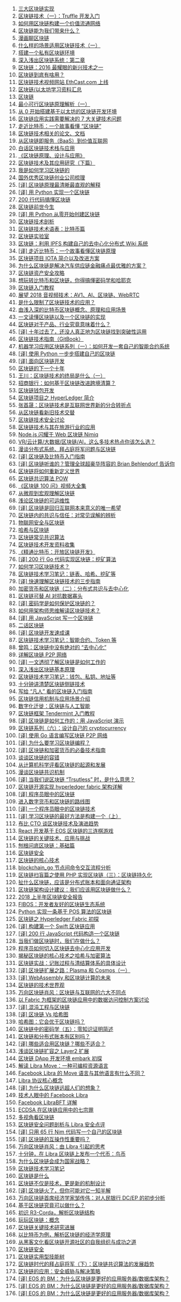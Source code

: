 1. [三大区块链实现](https://weekly.manong.io/bounce?nid=120&aid=6411&url=https%3A%2F%2Fqy.weixin.qq.com%2Fcgi-bin%2Fwap_getnewsmsg%3Faction%3Dget%26__biz%3DMzIyOTMyMzAyNQ%3D%3D%26mixuin%3DMjI2Nzc0NTE2ODU2MzQ5MTE2Ng%3D%3D%26mid%3D10000139%26idx%3D1%26sn%3D73d42fd80f3555acd9877405d7441c1b)
1. [区块链技术（一）：Truffle 开发入门](https://weekly.manong.io/bounce?nid=120&aid=6416&url=http%3A%2F%2Fwangxiaoming.com%2Fblog%2F2016%2F04%2F30%2Fblockchain-tech-truffle%2F)
1. [如何用区块链构建一个价值流通网络](https://weekly.manong.io/bounce?nid=122&aid=6558&url=https%3A%2F%2Fzhuanlan.zhihu.com%2Fp%2F20766024)
1. [区块链能为我们带来什么？](https://weekly.manong.io/bounce?nid=123&aid=6642&url=https%3A%2F%2Fqy.weixin.qq.com%2Fcgi-bin%2Fwap_getnewsmsg%3Faction%3Dget%26__biz%3DMzIyOTMyMzAyNQ%3D%3D%26mixuin%3DMjI2Nzc0NTE2ODU2MzQ5MTE2Ng%3D%3D%26mid%3D10000139%26idx%3D1%26sn%3D73d42fd80f3555acd9877405d7441c1b%26scene%3D1%26from%3Dsinglemessage%26isappinstalled%3D0)
1. [漫画聊区块链](https://weekly.manong.io/bounce?nid=127&aid=6905&url=http%3A%2F%2Ftech.sina.com.cn%2Fz%2Fspecial%2Ftheme%2F2016-07-14%2Fdoc-ifxuapvw1975208.shtml)
1. [什么样的场景适用区块链技术（一）](https://weekly.manong.io/bounce?nid=128&aid=6976&url=http%3A%2F%2Frdcqii.hundsun.com%2Fportal%2Farticle%2F570.html)
1. [搭建一个私有区块链环境](https://weekly.manong.io/bounce?nid=135&aid=7471&url=http%3A%2F%2Ftoutiao.io%2Fj%2Fkbu055)
1. [深入浅出区块链系统：第二章](https://weekly.manong.io/bounce?nid=139&aid=7735&url=https%3A%2F%2Ftoutiao.io%2Fk%2Fh8dv0p)
1. [区块链：2016 最耀眼的新兴技术之一](https://weekly.manong.io/bounce?nid=142&aid=7922&url=http%3A%2F%2Fmp.weixin.qq.com%2Fs%3F__biz%3DMzI3MzEzMDI1OQ%3D%3D%26mid%3D2651815383%26idx%3D1%26sn%3Ddd55f73df9f054b4d1354675f76b2f61)
1. [区块链到底有啥用？](https://weekly.manong.io/bounce?nid=143&aid=7994&url=http%3A%2F%2Fmp.weixin.qq.com%2Fs%3F__biz%3DMzA5Mzk0MDU1Ng%3D%3D%26mid%3D2650893865%26idx%3D1%26sn%3Da9a5ec4388100528c69a2629725a6dc7)
1. [区块链技术视频网站 EthCast.com 上线](https://weekly.manong.io/bounce?nid=144&aid=8056&url=https%3A%2F%2Ftoutiao.io%2Fk%2Fts2aeh)
1. [区块链/以太坊学习资料汇总](https://weekly.manong.io/bounce?nid=146&aid=8157&url=https%3A%2F%2Ftoutiao.io%2Fk%2Fcn8t9m)
1. [区块链](https://weekly.manong.io/bounce?nid=151&aid=8504&url=http%3A%2F%2Ftoutiao.io%2Fsubjects%2F118131)
1. [最小可行区块链原理解析（一）](https://weekly.manong.io/bounce?nid=151&aid=8482&url=https%3A%2F%2Ftoutiao.io%2Fk%2F477gqe)
1. [从 0 开始搭建基于以太坊的区块链开发环境](https://weekly.manong.io/bounce?nid=156&aid=8839&url=https%3A%2F%2Ftoutiao.io%2Fk%2Fth5klx)
1. [区块链应用实践需要解决的 7 大关键技术问题](https://weekly.manong.io/bounce?nid=171&aid=9891&url=http%3A%2F%2Fmp.weixin.qq.com%2Fs%2F1ZI4oyaJhUlHDb-uJKh_sg)
1. [走近比特币：一个故事看懂 “区块链”](https://weekly.manong.io/bounce?nid=175&aid=10171&url=https%3A%2F%2Ftoutiao.io%2Fk%2Fwv71gy)
1. [区块链技术相关的论文、文档](https://weekly.manong.io/bounce?nid=182&aid=10684&url=https%3A%2F%2Ftoutiao.io%2Fk%2Fnw1fge)
1. [从区块链即服务（BaaS）到价值互联网](https://weekly.manong.io/bounce?nid=182&aid=10638&url=https%3A%2F%2Ftoutiao.io%2Fk%2Fxej9yb)
1. [白话区块链技术栈与应用](https://weekly.manong.io/bounce?nid=183&aid=10768&url=https%3A%2F%2Fmp.weixin.qq.com%2Fs%2FkuNtNekdsBYxoTtP6xxQqw)
1. [《区块链原理、设计与应用》](https://weekly.manong.io/bounce?nid=183&aid=10780&url=https%3A%2F%2Fitem.jd.com%2F12159265.html)
1. [区块链技术及其应用研究（下篇）](https://weekly.manong.io/bounce?nid=185&aid=10912&url=http%3A%2F%2Fmp.weixin.qq.com%2Fs%2FkYDPws0BHwIIEiv-aLZHgA)
1. [我是如何学习区块链的](https://weekly.manong.io/bounce?nid=186&aid=10989&url=https%3A%2F%2Ftoutiao.io%2Fk%2Fx6pxal)
1. [国外优秀区块链创业公司梳理](https://weekly.manong.io/bounce?nid=187&aid=11069&url=https%3A%2F%2Ftoutiao.io%2Fk%2Ffr3vc7)
1. [[译] 区块链原理最清晰最直观的解释](https://weekly.manong.io/bounce?nid=187&aid=11088&url=https%3A%2F%2Ftoutiao.io%2Fk%2F5agtrz)
1. [[译] 用 Python 实现一个区块链](https://weekly.manong.io/bounce?nid=188&aid=11115&url=https%3A%2F%2Ftoutiao.io%2Fk%2Fajwwg7)
1. [200 行代码搞懂区块链](https://weekly.manong.io/bounce?nid=189&aid=11183&url=http%3A%2F%2Fmp.weixin.qq.com%2Fs%2F9g-c3_YR4MJ3JWzrQN_b6A)
1. [区块链前世今生](https://weekly.manong.io/bounce?nid=190&aid=11256&url=http%3A%2F%2Fmp.weixin.qq.com%2Fs%2FHvWGFGtocC_wJbEI0R4Zdw)
1. [[译] 用 Python 从零开始创建区块链](https://weekly.manong.io/bounce?nid=191&aid=11308&url=https%3A%2F%2Ftoutiao.io%2Fk%2Fourzql)
1. [区块链技术剖析](https://weekly.manong.io/bounce?nid=192&aid=11426&url=http%3A%2F%2Ftoutiao.io%2Fsubjects%2F236847%23192)
1. [区块链技术术语表：比特币篇](https://weekly.manong.io/bounce?nid=193&aid=11475&url=https%3A%2F%2Ftoutiao.io%2Fk%2Fbdcg09)
1. [区块链实验室](https://weekly.manong.io/bounce?nid=194&aid=11570&url=http%3A%2F%2Ftoutiao.io%2Fsubjects%2F261521%23194)
1. [区块链：利用 IPFS 构建自己的去中心化分布式 Wiki 系统](https://weekly.manong.io/bounce?nid=196&aid=11701&url=https%3A%2F%2Ftoutiao.io%2Fk%2Fjpxhgu)
1. [[译] 走近比特币：一个故事看懂区块链原理](https://weekly.manong.io/bounce?nid=197&aid=11763&url=https%3A%2F%2Fmp.weixin.qq.com%2Fs%2FhoRLBOGfDOe57dEzdNzMoQ)
1. [区块链项目 IOTA 简介以及改进方案](https://weekly.manong.io/bounce?nid=198&aid=11846&url=http%3A%2F%2Fmp.weixin.qq.com%2Fs%2Fxq60VxQm-XgvS_Ow9xwcGw)
1. [为什么区块链是解决汽车供应链金融痛点最优雅的方案？](https://weekly.manong.io/bounce?nid=198&aid=11848&url=https%3A%2F%2Ftoutiao.io%2Fk%2Fp37rus)
1. [区块链资产安全攻略](https://weekly.manong.io/bounce?nid=198&aid=11853&url=https%3A%2F%2Ftoutiao.io%2Fk%2F3tz492)
1. [想玩转比特币和区块链，你得搞懂密码学和哈耶克](https://weekly.manong.io/bounce?nid=199&aid=11918&url=http%3A%2F%2Fmp.weixin.qq.com%2Fs%2FOPiJeu0yu1-Xzds3NTBVQg)
1. [区块链入门教程](https://weekly.manong.io/bounce?nid=199&aid=11932&url=https%3A%2F%2Ftoutiao.io%2Fk%2Fcrt0si)
1. [展望 2018 音视频技术：AV1、AI、区块链、WebRTC](https://weekly.manong.io/bounce?nid=200&aid=11989&url=http%3A%2F%2Fmp.weixin.qq.com%2Fs%2FlX9WWqSS0KGQddrOVqV-Jg)
1. [是什么限制了区块链技术的应用？](https://weekly.manong.io/bounce?nid=200&aid=11993&url=http%3A%2F%2Fmp.weixin.qq.com%2Fs%2FYecc71S-giEM1jZoP3u5Ow)
1. [由浅入深的比特币区块链概念、原理和应用场景](https://weekly.manong.io/bounce?nid=200&aid=12000&url=http%3A%2F%2Fmp.weixin.qq.com%2Fs%2FOwe2lPIbCph8A6F6WbBjPA)
1. [一文读懂区块链以及一个区块链的实现](https://weekly.manong.io/bounce?nid=201&aid=12075&url=https%3A%2F%2Fmp.weixin.qq.com%2Fs%2Fnz20Vge7jiwWaiiKBJOLzQ)
1. [区块链对于产品、行业究竟意味着什么？](https://weekly.manong.io/bounce?nid=201&aid=12076&url=http%3A%2F%2Fmp.weixin.qq.com%2Fs%2FhA1nkv_E114I-KouZxehdQ)
1. [[译] 十年过去了，还没人真正地为区块链找到突破性运用](https://weekly.manong.io/bounce?nid=201&aid=12077&url=https%3A%2F%2Fmp.weixin.qq.com%2Fs%2FfYnkWm983hHhWsf6lX2XSQ)
1. [区块链技术指南（GitBook）](https://weekly.manong.io/bounce?nid=201&aid=12078&url=https%3A%2F%2Ftoutiao.io%2Fk%2Fj2n2ea)
1. [机器学习应用区块链系列（一）：如何开发一套自己的智能合约系统](https://weekly.manong.io/bounce?nid=202&aid=12124&url=http%3A%2F%2Fmp.weixin.qq.com%2Fs%2Fo0gIQCRIHuOmAZAH7EkVaA)
1. [[译] 使用 Python 一步步搭建自己的区块链](https://weekly.manong.io/bounce?nid=202&aid=12142&url=https%3A%2F%2Ftoutiao.io%2Fk%2Fb44hrc)
1. [[译] 面向区块链开发](https://weekly.manong.io/bounce?nid=202&aid=12149&url=https%3A%2F%2Ftoutiao.io%2Fk%2F5e1t96)
1. [区块链的下一个十年](https://weekly.manong.io/bounce?nid=202&aid=12150&url=http%3A%2F%2Fmp.weixin.qq.com%2Fs%2FvUQY5bjxG81IFQ4ZD1mUag)
1. [王川：区块链技术的终局是什么（一）](https://weekly.manong.io/bounce?nid=202&aid=12151&url=http%3A%2F%2Fmp.weixin.qq.com%2Fs%2FpsPVNu2EMUfcEXiUstAVOA)
1. [招商银行：如何基于区块链改进跨境清算？](https://weekly.manong.io/bounce?nid=202&aid=12152&url=https%3A%2F%2Ftoutiao.io%2Fk%2F51zmux)
1. [区块链钱包开发](https://weekly.manong.io/bounce?nid=202&aid=12153&url=https%3A%2F%2Ftoutiao.io%2Fk%2F2g3c55)
1. [区块链项目之 HyperLedger 简介](https://weekly.manong.io/bounce?nid=202&aid=12154&url=https%3A%2F%2Ftoutiao.io%2Fk%2Fhjvdq5)
1. [张首晟：区块链技术是互联网世界新的分合转折点](https://weekly.manong.io/bounce?nid=203&aid=12225&url=http%3A%2F%2Fmp.weixin.qq.com%2Fs%2FO7QGvnGCb9s2U_Bdrqaemw)
1. [从区块链看新旧技术交替](https://weekly.manong.io/bounce?nid=203&aid=12226&url=http%3A%2F%2Fmp.weixin.qq.com%2Fs%2FyMIkOEKTm79rJUVjKpEfWQ)
1. [区块链技术安全讨论](https://weekly.manong.io/bounce?nid=203&aid=12227&url=http%3A%2F%2Fmp.weixin.qq.com%2Fs%2FnJFii2oTEzKTnQNW04FXUQ)
1. [区块链技术与其在旅游行业的应用](https://weekly.manong.io/bounce?nid=203&aid=12228&url=http%3A%2F%2Fmp.weixin.qq.com%2Fs%2FsYVGamt_k-7C0RynTWkFZQ)
1. [Node.js 闪耀于 Web 区块链 Nimiq](https://weekly.manong.io/bounce?nid=203&aid=12231&url=https%3A%2F%2Ftoutiao.io%2Fk%2Fml3dtt)
1. [VR/云计算/大数据/区块链/AI，这么多技术热点你该怎么选？](https://weekly.manong.io/bounce?nid=203&aid=12193&url=https%3A%2F%2Fmp.weixin.qq.com%2Fs%2FqHZMEq4cqQDHMT3dgn9xjA)
1. [漫谈分布式系统、拜占庭将军问题与区块链](https://weekly.manong.io/bounce?nid=204&aid=12267&url=http%3A%2F%2Fmp.weixin.qq.com%2Fs%2FtngWdvoev8SQiyKt1gy5vw)
1. [[译] 区块链及比特币入门指南](https://weekly.manong.io/bounce?nid=204&aid=12300&url=http%3A%2F%2Fmp.weixin.qq.com%2Fs%2FHJARCiAIMoqkXpvv44j5og)
1. [[译] 区块链听谁的？管理全球超豪华阵容的 Brian Behlendorf 告诉你](https://weekly.manong.io/bounce?nid=204&aid=12301&url=http%3A%2F%2Fmp.weixin.qq.com%2Fs%2Fxg_YDEz6LUgd5S0l2xCxIA)
1. [区块链将如何重新定义世界](https://weekly.manong.io/bounce?nid=205&aid=12361&url=https%3A%2F%2Ftoutiao.io%2Fk%2Fcz4clx)
1. [区块链共识算法 POW](https://weekly.manong.io/bounce?nid=205&aid=12362&url=https%3A%2F%2Ftoutiao.io%2Fk%2Fw20hv5)
1. [《区块链 100 问》视频大全集](https://weekly.manong.io/bounce?nid=205&aid=12363&url=http%3A%2F%2Fmp.weixin.qq.com%2Fs%2FUeijoW64b_gYJRUnUg0VlQ)
1. [从微观到宏观理解区块链](https://weekly.manong.io/bounce?nid=205&aid=12364&url=https%3A%2F%2Ftoutiao.io%2Fk%2F0ti089)
1. [浅论区块链的可运维性](https://weekly.manong.io/bounce?nid=205&aid=12365&url=http%3A%2F%2Fmp.weixin.qq.com%2Fs%2FRHZBQlqtCca7Eod2OEozcg)
1. [[译] 区块链是回归互联网本来意义的唯一希望](https://weekly.manong.io/bounce?nid=206&aid=12433&url=https%3A%2F%2Fmp.weixin.qq.com%2Fs%2Fp55PvP8iP8PReL8zxw9ROA)
1. [区块链内的共识与信任：对常见误解的辨析](https://weekly.manong.io/bounce?nid=206&aid=12434&url=http%3A%2F%2Fmp.weixin.qq.com%2Fs%2FtmBdwyvXIl4FnFk-fm9-Zw)
1. [物联网安全与区块链](https://weekly.manong.io/bounce?nid=206&aid=12435&url=http%3A%2F%2Fmp.weixin.qq.com%2Fs%2F0jxLEd4oTcqKsOE3yF-b6Q)
1. [哈希与区块链](https://weekly.manong.io/bounce?nid=206&aid=12436&url=https%3A%2F%2Ftoutiao.io%2Fk%2Frl885z)
1. [区块链常见共识算法](https://weekly.manong.io/bounce?nid=206&aid=12437&url=https%3A%2F%2Ftoutiao.io%2Fk%2Fz2tp89)
1. [区块链技术开发资料收集](https://weekly.manong.io/bounce?nid=206&aid=12438&url=https%3A%2F%2Ftoutiao.io%2Fk%2Fmqfm2l)
1. [《精通比特币：开放区块链开发》](https://weekly.manong.io/bounce?nid=206&aid=12441&url=https%3A%2F%2Ftoutiao.io%2Fk%2Fn135lq)
1. [[译] 200 行 Go 代码实现区块链：挖矿算法](https://weekly.manong.io/bounce?nid=207&aid=12500&url=https%3A%2F%2Fmp.weixin.qq.com%2Fs%2FNf7qg1nWaFYsO6x-yVyzxg)
1. [如何学习区块链技术？](https://weekly.manong.io/bounce?nid=207&aid=12502&url=https%3A%2F%2Ftoutiao.io%2Fk%2Fmzu3tv)
1. [区块链技术学习笔记：链表、哈希、挖矿等](https://weekly.manong.io/bounce?nid=207&aid=12503&url=http%3A%2F%2Fmp.weixin.qq.com%2Fs%2FwOAqfUrevdlIkdl1qWLHOA)
1. [[译] 快速理解区块链技术的三步指南](https://weekly.manong.io/bounce?nid=207&aid=12504&url=http%3A%2F%2Fmp.weixin.qq.com%2Fs%2FnzatQ1HkwHRfaFgrPdNgMA)
1. [加密货币和区块链（二）：分布式共识与去中心化](https://weekly.manong.io/bounce?nid=207&aid=12505&url=https%3A%2F%2Ftoutiao.io%2Fk%2Fsox15f)
1. [区块链可替 AI 对抗数据寡头](https://weekly.manong.io/bounce?nid=207&aid=12506&url=https%3A%2F%2Fmp.weixin.qq.com%2Fs%2F1Yy0HSc-6Bt_wgwQ6_ztKg)
1. [[译] 密码学是如何保护区块链的？](https://weekly.manong.io/bounce?nid=207&aid=12507&url=https%3A%2F%2Ftoutiao.io%2Fk%2Fa78bf1)
1. [如何用架构师思维解读区块链技术？](https://weekly.manong.io/bounce?nid=208&aid=12545&url=http%3A%2F%2Fmp.weixin.qq.com%2Fs%2FjyXsazsCGbStJFVT7el9vg)
1. [[译] 用 JavaScript 写一个区块链](https://weekly.manong.io/bounce?nid=208&aid=12568&url=https%3A%2F%2Ftoutiao.io%2Fk%2Fceyldf)
1. [二话区块链](https://weekly.manong.io/bounce?nid=208&aid=12612&url=http%3A%2F%2Ftoutiao.io%2Fsubjects%2F13402%23208)
1. [[译] 区块链开发速成课](https://weekly.manong.io/bounce?nid=208&aid=12571&url=https%3A%2F%2Ftoutiao.io%2Fk%2Fj2xlez)
1. [区块链技术学习笔记：智能合约、Token 等](https://weekly.manong.io/bounce?nid=208&aid=12572&url=http%3A%2F%2Fmp.weixin.qq.com%2Fs%2F-QgTqexfw9KAjuNMiztJ9g)
1. [曾鸣：区块链中没有绝对的 “去中心化”](https://weekly.manong.io/bounce?nid=208&aid=12573&url=http%3A%2F%2Fmp.weixin.qq.com%2Fs%2FZ5123TIKAS6X7MZ6jzvRZQ)
1. [详解区块链 P2P 网络](https://weekly.manong.io/bounce?nid=208&aid=12574&url=https%3A%2F%2Ftoutiao.io%2Fk%2Fnunomi)
1. [[译] 一文透彻了解区块链是如何工作的](https://weekly.manong.io/bounce?nid=209&aid=12644&url=http%3A%2F%2Fmp.weixin.qq.com%2Fs%2F8tmcKd3ErCb4jVQwMetw7w)
1. [深入浅出区块链基本原理](https://weekly.manong.io/bounce?nid=209&aid=12645&url=https%3A%2F%2Ftoutiao.io%2Fk%2F9jh1fu)
1. [区块链技术学习笔记：钱包、私钥、地址等](https://weekly.manong.io/bounce?nid=209&aid=12646&url=http%3A%2F%2Fmp.weixin.qq.com%2Fs%2FjOQo7SDV5eBhaCpTW039TA)
1. [十分钟讲清楚区块链侧链技术](https://weekly.manong.io/bounce?nid=209&aid=12648&url=http%3A%2F%2Fmp.weixin.qq.com%2Fs%2FhrJt3ZAT1lkV7pTQiBAGeQ)
1. [写给 “凡人” 看的区块链入门指南](https://weekly.manong.io/bounce?nid=210&aid=12726&url=https%3A%2F%2Fmp.weixin.qq.com%2Fs%3F__biz%3DMzIxMjAzMDA1MQ%3D%3D%26mid%3D2648946078%26idx%3D1%26sn%3Daa61a54fee1e19a3286e5383cc8fa966)
1. [区块链信用机制与应用场景介绍](https://weekly.manong.io/bounce?nid=210&aid=12727&url=https%3A%2F%2Ftoutiao.io%2Fk%2Fuqftnl)
1. [数字化迁徙：区块链与人工智能](https://weekly.manong.io/bounce?nid=210&aid=12728&url=https%3A%2F%2Fmp.weixin.qq.com%2Fs%2Fc6ZWpYpHQ-ztXfenmTH_iA)
1. [区块链框架 Tendermint 入门教程](https://weekly.manong.io/bounce?nid=210&aid=12729&url=https%3A%2F%2Ftoutiao.io%2Fk%2Fnlazua)
1. [[译] 区块链是如何工作的：用 JavaScript 演示](https://weekly.manong.io/bounce?nid=211&aid=12809&url=https%3A%2F%2Ftoutiao.io%2Fk%2Fskhyep)
1. [区块链系列（六）：设计自己的 cryptocurrency](https://weekly.manong.io/bounce?nid=211&aid=12810&url=http%3A%2F%2Fmp.weixin.qq.com%2Fs%2FmU2XZLL26YaTY5q4KCMVBg)
1. [[译] 使用 Go 语言编写区块链 P2P 网络](https://weekly.manong.io/bounce?nid=212&aid=12851&url=http%3A%2F%2Fmp.weixin.qq.com%2Fs%2F2daFH9Ej5fVlWmpsN5HZzw)
1. [[译] 为什么要学习区块链编程？](https://weekly.manong.io/bounce?nid=212&aid=12855&url=https%3A%2F%2Fmp.weixin.qq.com%2Fs%2Fp9V9DaDem0djwaK5pX93RQ)
1. [[译] 区块链和加密货币的必备技术指南](https://weekly.manong.io/bounce?nid=213&aid=12931&url=https%3A%2F%2Fmp.weixin.qq.com%2Fs%2FPfgEdU9O-k7EhKGRZ0Hi6A)
1. [谈谈区块链的容错](https://weekly.manong.io/bounce?nid=213&aid=12932&url=https%3A%2F%2Fmp.weixin.qq.com%2Fs%2FR14b9hCpR-wNxcEiK3qSOA)
1. [从计算机科学评看区块链的起源和发展](https://weekly.manong.io/bounce?nid=214&aid=12994&url=https%3A%2F%2Fmp.weixin.qq.com%2Fs%2FRCEv1Ul-anXfPk_1_rAD-w)
1. [漫谈区块链共识机制](https://weekly.manong.io/bounce?nid=214&aid=12996&url=https%3A%2F%2Ftoutiao.io%2Fk%2Fvgjcd6)
1. [[译] 当我们说区块链 “Trsutless” 时，是什么意思？](https://weekly.manong.io/bounce?nid=215&aid=13072&url=https%3A%2F%2Fmp.weixin.qq.com%2Fs%2FHVn57m-q-IaqiJNz7-vnCw)
1. [区块链开源实现 hyperledger fabric 架构详解](https://weekly.manong.io/bounce?nid=216&aid=13126&url=https%3A%2F%2Ftoutiao.io%2Fk%2Fzu4wt8)
1. [[译] 程序员眼中的区块链](https://weekly.manong.io/bounce?nid=216&aid=13127&url=https%3A%2F%2Ftoutiao.io%2Fk%2Fp9qvqb)
1. [进入数字货币和区块链的路线图](https://weekly.manong.io/bounce?nid=217&aid=13209&url=https%3A%2F%2Fmp.weixin.qq.com%2Fs%2FKohGQwdIa6tjwI1jJaxiag)
1. [[译] 一个程序员眼中的区块链技术](https://weekly.manong.io/bounce?nid=217&aid=13210&url=https%3A%2F%2Fmp.weixin.qq.com%2Fs%2F2xlXmoEOsLDfC34YwNFTWQ)
1. [[译] 学习区块链的最好方法是构建一个（上）](https://weekly.manong.io/bounce?nid=218&aid=13280&url=https%3A%2F%2Fmp.weixin.qq.com%2Fs%2FbIxn8vvmrgqML6vAMT3XmA)
1. [布比 CTO 谈区块链技术及演进趋势](https://weekly.manong.io/bounce?nid=219&aid=13348&url=https%3A%2F%2Fmp.weixin.qq.com%2Fs%2FCqEaGhyMxw09kd4ytwdEOw)
1. [React 开发基于 EOS 区块链的三连棋游戏](https://weekly.manong.io/bounce?nid=219&aid=13374&url=https%3A%2F%2Ftoutiao.io%2Fk%2F47loh8)
1. [区块链的关键技术、应用与挑战](https://weekly.manong.io/bounce?nid=220&aid=13418&url=https%3A%2F%2Fmp.weixin.qq.com%2Fs%2FD6fjo17qA0StIOSvEiLCVA)
1. [刨根问底区块链：基础篇](https://weekly.manong.io/bounce?nid=220&aid=13419&url=https%3A%2F%2Ftoutiao.io%2Fk%2Ft0bz0y)
1. [区块链安全](https://weekly.manong.io/bounce?nid=221&aid=13508&url=http%3A%2F%2Ftoutiao.io%2Fsubjects%2F342578%23221)
1. [区块链的核心技术](https://weekly.manong.io/bounce?nid=223&aid=13606&url=https%3A%2F%2Fmp.weixin.qq.com%2Fs%2F8KFLiEmc7VG10BaHXUYAAw)
1. [blockchain_go 节点间命令交互流程分析](https://weekly.manong.io/bounce?nid=223&aid=13608&url=https%3A%2F%2Ftoutiao.io%2Fk%2Fodj5im)
1. [区块链扫盲篇之使用 PHP 实现区块链（三）：区块链持久化](https://weekly.manong.io/bounce?nid=224&aid=13676&url=https%3A%2F%2Fmp.weixin.qq.com%2Fs%2FP4gyfOn6UBgHhByO_PwYeA)
1. [扯什么区块链，应该是分布式账本和面向通证架构](https://weekly.manong.io/bounce?nid=225&aid=13747&url=https%3A%2F%2Fmp.weixin.qq.com%2Fs%2FTbq7FsPT6NRRRiFkpDph1A)
1. [区块链架构设计建议：我们应该用区块链做什么？](https://weekly.manong.io/bounce?nid=226&aid=13793&url=https%3A%2F%2Fmp.weixin.qq.com%2Fs%2Fl4DrvtMr5W5tmdMgAnXQcw)
1. [2018 上半年区块链安全报告](https://weekly.manong.io/bounce?nid=226&aid=13809&url=https%3A%2F%2Ftoutiao.io%2Fk%2Fshep8z)
1. [FIBOS：开发者友好的区块链生态系统](https://weekly.manong.io/bounce?nid=226&aid=13810&url=https%3A%2F%2Ftoutiao.io%2Fk%2Fb6b9vz)
1. [Python 实现一条基于 POS 算法的区块链](https://weekly.manong.io/bounce?nid=227&aid=13871&url=https%3A%2F%2Ftoutiao.io%2Fk%2Fst8k0m)
1. [区块链之 Hyperledger Fabric 初探](https://weekly.manong.io/bounce?nid=228&aid=13941&url=https%3A%2F%2Fmp.weixin.qq.com%2Fs%2FtYKof85wpYZp5dSq-1FI-w)
1. [[译] 构建第一个 Swift 区块链应用](https://weekly.manong.io/bounce?nid=229&aid=13995&url=https%3A%2F%2Ftoutiao.io%2Fk%2Fo6erlm)
1. [[译] 200 行 JavaScript 代码构造一个区块链](https://weekly.manong.io/bounce?nid=229&aid=14005&url=https%3A%2F%2Fmp.weixin.qq.com%2Fs%2F9lH0Wx8KSW9UobVnw_vT6Q)
1. [当我们做区块链时，我们在做什么？](https://weekly.manong.io/bounce?nid=229&aid=14006&url=https%3A%2F%2Ftoutiao.io%2Fk%2F68ioq4)
1. [程序员如何切入区块链去中心化应用开发](https://weekly.manong.io/bounce?nid=231&aid=14146&url=https%3A%2F%2Ftoutiao.io%2Fk%2F05zs1q)
1. [揭秘区块链的核心技术之哈希与加密算法](https://weekly.manong.io/bounce?nid=234&aid=14342&url=https%3A%2F%2Fmp.weixin.qq.com%2Fs%3F__biz%3DMzI2MTExOTA3Nw%3D%3D%26mid%3D2650502074%26idx%3D1%26sn%3D14fa08c00e3fa2d089fa6388952b7940)
1. [区块链实战：记账过程与清结算体系的具体设计](https://weekly.manong.io/bounce?nid=236&aid=14475&url=https%3A%2F%2Fmp.weixin.qq.com%2Fs%2F0-k4qblJ0feeJOAyyQEXcQ)
1. [[译] 区块链扩展之路：Plasma 和 Cosmos（一）](https://weekly.manong.io/bounce?nid=237&aid=14538&url=https%3A%2F%2Fmp.weixin.qq.com%2Fs%2FQBFPgComHDulXR9hBxMZqQ)
1. [[译] WebAssembly 和区块链计算的未来](https://weekly.manong.io/bounce?nid=239&aid=14700&url=https%3A%2F%2Fmp.weixin.qq.com%2Fs%2Fwd6VwOdSm4gEJWfuwpShDA)
1. [区块链的技术世界观](https://weekly.manong.io/bounce?nid=241&aid=14795&url=https%3A%2F%2Ftoutiao.io%2Fk%2Fa9iakb)
1. [万向区块链肖风：区块链与互联网的六大不同点](https://weekly.manong.io/bounce?nid=241&aid=14796&url=https%3A%2F%2Fmp.weixin.qq.com%2Fs%2FzBykb2zjttUsTAijFbrxyg)
1. [以 Fabric 为框架的区块链应用中的数据访问控制方案讨论](https://weekly.manong.io/bounce?nid=246&aid=15127&url=https%3A%2F%2Fmp.weixin.qq.com%2Fs%2FApAUN2Pl1ygoMG_IgCN9Jw)
1. [[译] 混沌工程与区块链](https://weekly.manong.io/bounce?nid=247&aid=15188&url=https%3A%2F%2Fmp.weixin.qq.com%2Fs%2FPmxs_-V3Senb4e6uQNxMvQ)
1. [[译] 区块链 Vs 哈希图](https://weekly.manong.io/bounce?nid=249&aid=15327&url=https%3A%2F%2Fmp.weixin.qq.com%2Fs%2FaCMGCJG1JeeScSLs2JvDYQ)
1. [哈希图：它会优于区块链吗？](https://weekly.manong.io/bounce?nid=250&aid=15408&url=https%3A%2F%2Fmp.weixin.qq.com%2Fs%2FhC_HZFcKvKst6spdDmVEUw)
1. [区块链中的密码学（五）：零知识证明简述](https://weekly.manong.io/bounce?nid=250&aid=15409&url=https%3A%2F%2Ftoutiao.io%2Fk%2Fm7zv0i)
1. [区块链和分布式账本有区别吗？](https://weekly.manong.io/bounce?nid=252&aid=15549&url=https%3A%2F%2Fmp.weixin.qq.com%2Fs%2FkkExrqN9L0BBrgLw4QqQ0A)
1. [[译] 哪些适合用区块链？哪些不适合？](https://weekly.manong.io/bounce?nid=257&aid=15882&url=https%3A%2F%2Fmp.weixin.qq.com%2Fs%2FJqbcai5oKUkxisi4vFYVjQ)
1. [浅谈区块链扩容之 Layer2 扩展](https://weekly.manong.io/bounce?nid=260&aid=16115&url=https%3A%2F%2Ftoutiao.io%2Fk%2Fm16fdj)
1. [区块链 DApp 开发环境 embark 初探](https://weekly.manong.io/bounce?nid=261&aid=16192&url=https%3A%2F%2Ftoutiao.io%2Fk%2F6qw4ue)
1. [解读 Libra Move：一种可编程资源语言](https://weekly.manong.io/bounce?nid=268&aid=16840&url=https%3A%2F%2Ftoutiao.io%2Fk%2Fzxk8va)
1. [Facebook Libra 的 Move 语言与其他语言有什么不同？](https://weekly.manong.io/bounce?nid=269&aid=16923&url=https%3A%2F%2Fmp.weixin.qq.com%2Fs%2FksHWMB_Q5At31qteoFEw9g)
1. [Libra 协议核心概念](https://weekly.manong.io/bounce?nid=269&aid=16872&url=https%3A%2F%2Ftoutiao.io%2Fk%2Flw5ezf)
1. [[译] 为什么区块链远超人们的想象？](https://weekly.manong.io/bounce?nid=269&aid=16886&url=https%3A%2F%2Fmp.weixin.qq.com%2Fs%2F-Px7UEQVBRuUzp_VKKYwpA)
1. [技术人眼中的 Facebook Libra](https://weekly.manong.io/bounce?nid=269&aid=16898&url=https%3A%2F%2Ftoutiao.io%2Fk%2Fuzh3fh)
1. [Facebook LibraBFT 详解](https://weekly.manong.io/bounce?nid=271&aid=17039&url=https%3A%2F%2Ftoutiao.io%2Fk%2F2w52fd)
1. [ECDSA 在区块链应用中的七宗罪](https://weekly.manong.io/bounce?nid=272&aid=17142&url=https%3A%2F%2Fmp.weixin.qq.com%2Fs%2FxQCxTUgTTkIUkZ88Iqm0Hg)
1. [多视角看区块链](https://weekly.manong.io/bounce?nid=274&aid=17262&url=https%3A%2F%2Fmp.weixin.qq.com%2Fs%3F__biz%3DMzU4MTgyOTk1Mw%3D%3D%26mid%3D2247483729%26idx%3D1%26sn%3Dd91f6b087d6b5a1cbb906600da2835de)
1. [区块链安全问题剖析与 Libra 安全点评](https://weekly.manong.io/bounce?nid=275&aid=17338&url=https%3A%2F%2Ftoutiao.io%2Fk%2F9sh3ys2)
1. [[译] 只用 65 行 Nim 代码写一个自己的区块链](https://weekly.manong.io/bounce?nid=276&aid=17417&url=https%3A%2F%2Ftoutiao.io%2Fk%2Fdfrs74i)
1. [[译] 区块链的互操作性重要吗？](https://weekly.manong.io/bounce?nid=277&aid=17486&url=https%3A%2F%2Fmp.weixin.qq.com%2Fs%2FfJ9qDFM5eNNpnVjDlT9QQA)
1. [万向区块链肖风：由 Libra 引起的思考](https://weekly.manong.io/bounce?nid=280&aid=17696&url=https%3A%2F%2Fmp.weixin.qq.com%2Fs%2FAiTfzawWUAufyUCFJmws6g)
1. [十分钟，在 Libra 区块链上发布一个代币：鸟币](https://weekly.manong.io/bounce?nid=282&aid=17842&url=https%3A%2F%2Ftoutiao.io%2Fk%2Fphgxa74)
1. [为什么区块链会成为国家战略？](https://weekly.manong.io/bounce?nid=283&aid=17924&url=https%3A%2F%2Fmp.weixin.qq.com%2Fs%2FfiWpTw6N7JJW84pGIx5SsQ)
1. [区块链技术学习笔记](https://weekly.manong.io/bounce?nid=284&aid=18018&url=http%3A%2F%2Ftoutiao.io%2Fsubjects%2F421924%23284)
1. [区块链是什么](https://weekly.manong.io/bounce?nid=284&aid=17966&url=https%3A%2F%2Ftoutiao.io%2Fk%2F7ukd7xu)
1. [区块链不仅是技术，更是新的机制设计](https://weekly.manong.io/bounce?nid=284&aid=17967&url=https%3A%2F%2Fmp.weixin.qq.com%2Fs%2FHPjMBD9Z4ZZZZRyNqOW6_g)
1. [[译] 区块链火了，但你可能对它一知半解](https://weekly.manong.io/bounce?nid=284&aid=17968&url=https%3A%2F%2Fmp.weixin.qq.com%2Fs%2F63g9ygKJZ8UnRMFsqhYqyQ)
1. [万向区块链首席经济学家邹传伟：对人民银行 DC/EP 的初步分析](https://weekly.manong.io/bounce?nid=285&aid=18031&url=https%3A%2F%2Fmp.weixin.qq.com%2Fs%2FZI0oJwXgGRo1twHD_U8wtg)
1. [基于区块链究竟可以做什么？](https://weekly.manong.io/bounce?nid=285&aid=18032&url=https%3A%2F%2Fmp.weixin.qq.com%2Fs%2F5WPSOvMh7H6QGPuVLL5_EQ)
1. [初识 R3-Corda，解析区块链结构](https://weekly.manong.io/bounce?nid=286&aid=18122&url=https%3A%2F%2Ftoutiao.io%2Fk%2Fxnfpuj8)
1. [玩玩区块链：概念](https://weekly.manong.io/bounce?nid=287&aid=18172&url=https%3A%2F%2Ftoutiao.io%2Fk%2Fzrx5854)
1. [区块链关键技术研究进展](https://weekly.manong.io/bounce?nid=288&aid=18248&url=https%3A%2F%2Fmp.weixin.qq.com%2Fs%2F9J7UmWFK4pJYXUkIzJp6EA)
1. [以比特币为例，解析区块链的经济学原理](https://weekly.manong.io/bounce?nid=288&aid=18249&url=https%3A%2F%2Fmp.weixin.qq.com%2Fs%2Fr_n86-5Wp541Ds6of6WR1g)
1. [从黑客文化看区块链开源社区的自我组织与成功之道](https://weekly.manong.io/bounce?nid=288&aid=18250&url=https%3A%2F%2Fmp.weixin.qq.com%2Fs%2Fxbgr2fd-Zhgbg6cz1CwNtw)
1. [区块链安全](https://weekly.manong.io/bounce?nid=289&aid=18351&url=http%3A%2F%2Ftoutiao.io%2Fsubjects%2F342578%23289)
1. [区块链实用型技能树](https://weekly.manong.io/bounce?nid=291&aid=18452&url=https%3A%2F%2Ftoutiao.io%2Fk%2Fz8bujdr)
1. [区块链时代的拜占庭将军（下）：区块链共识算法的发展趋势](https://weekly.manong.io/bounce?nid=293&aid=18590&url=https%3A%2F%2Ftoutiao.io%2Fk%2Fbfecy3u)
1. [区块链的应用：安全威胁与解决策略](https://weekly.manong.io/bounce?nid=294&aid=18637&url=https%3A%2F%2Ftoutiao.io%2Fk%2Fszfwel2)
1. [[译] EOS 的 BM：为什么区块链是更好的应用服务器/数据库架构？](https://weekly.manong.io/bounce?nid=295&aid=18684&url=https%3A%2F%2Ftoutiao.io%2Fk%2F5ynbn24)
1. [[译] EOS 的 BM：为什么区块链是更好的应用服务器/数据库架构？](https://weekly.manong.io/bounce?nid=295&aid=18684&url=https%3A%2F%2Ftoutiao.io%2Fk%2F5ynbn24)
1. [[译] EOS 的 BM：为什么区块链是更好的应用服务器/数据库架构？](https://weekly.manong.io/bounce?nid=295&aid=18684&url=https%3A%2F%2Ftoutiao.io%2Fk%2F5ynbn24)
